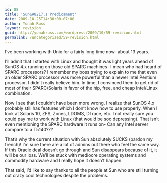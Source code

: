 ```yaml
---
id: 88
title: 'Sun&#8217;s Predicament'
date: 2009-10-25T14:30:00-07:00
author: Yonah Russ
layout: revision
guid: http://yonahruss.com/wordpress/2009/10/59-revision.html
permalink: /uncategorized/59-revision.html
---
```

I&#8217;ve been working with Unix for a fairly long time now- about 13 years.

I&#8217;ll admit that I started with Linux and thought it was light years ahead of SunOS 4.x running on those old SPARC machines- I mean who had heard of SPARC processors? I remember my boss trying to explain to me that even an older SPARC processor was more powerful than a newer Intel Pentium processor. I didn&#8217;t really believe him. In time, I convinced them to get rid of most of their SPARC/Solaris in favor of the hip, free, and cheap Intel/Linux combination.

Now I see that I couldn&#8217;t have been more wrong. I realize that SunOS 4.x probably still has features which I don&#8217;t know how to use properly. When I look at Solaris 10, ZFS, Zones, LDOMS, DTrace, etc. I not really sure you could pay me to work with Linux (that would be soo depressing). That isn&#8217;t even mentioning the SPARC hardware it runs on- Can any Intel server compare to a T5140???

That&#8217;s why the current situation with Sun absolutely SUCKS (pardon my french)! I&#8217;m sure there are a lot of admins out there who feel the same way. If this Oracle deal doesn&#8217;t go through and Sun disappears because of it, it will be our loss. We&#8217;ll be stuck with mediocre operating systems and commodity hardware and I really hope it doesn&#8217;t happen.

That said, I&#8217;d like to say thanks to all the people at Sun who are still turning out crazy cool technologies despite the problems.